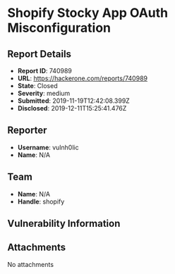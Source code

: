 # Shopify Stocky App OAuth Misconfiguration

## Report Details
- **Report ID**: 740989
- **URL**: https://hackerone.com/reports/740989
- **State**: Closed
- **Severity**: medium
- **Submitted**: 2019-11-19T12:42:08.399Z
- **Disclosed**: 2019-12-11T15:25:41.476Z

## Reporter
- **Username**: vulnh0lic
- **Name**: N/A

## Team
- **Name**: N/A
- **Handle**: shopify

## Vulnerability Information


## Attachments
No attachments
